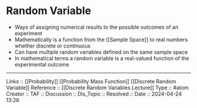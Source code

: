 # Random Variable

- Ways of assigning numerical results to the possible outcomes of an experiment
- Mathematically is a function from the [[Sample Space]] to real numbers whether discrete or continuous
- Can have multiple random variables defined on the same sample space
- In mathematical terms a random variable is a real-valued function of the experimental outcome
---
Links ::  [[Probability]] [[Probability Mass Function]] [[Discrete Random Variable]]
Reference :: [[Discrete Random Variables Lecture]]
Type :: #atom
Creator ::
TAF ::
Discussion ::
Dis_Topic :: 
Resolved ::
Date :: 2024-04-24 13:26

